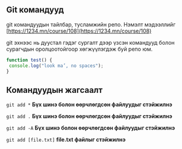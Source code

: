 ## Git командууд
git командуудын тайлбар, тусламжийн репо. Нэмэлт мэдээллийг [https://1234.mn/course/108](https://1234.mn/course/108)

git эхнээс нь дуустал гэдэг сургалт дээр үзсэн командууд болон сурагчдын оролцоотойгоор хөгжүүлэгдэж буй репо юм.

```javascript
function test() {
 console.log("look ma’, no spaces");
}
```


## Командуудын жагсаалт

`git add *` **Бүх шинэ болон өөрчлөгдсөн файлуудыг стэйжилнэ**

`git add .` **Бүх шинэ болон өөрчлөгдсөн файлуудыг стэйжилнэ**

`git add -А` **Бүх шинэ болон өөрчлөгдсөн файлуудыг стэйжилнэ**

`git add [file.txt]` **file.txt файлыг стэйжилнэ**
